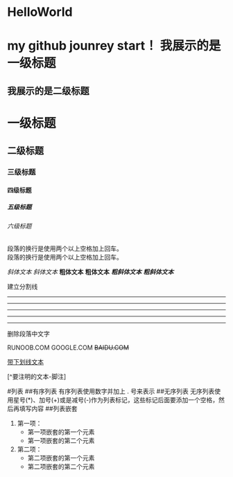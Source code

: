 # HelloWorld
my github jounrey start！
我展示的是一级标题
=================

我展示的是二级标题
-----------------

# 一级标题
## 二级标题
### 三级标题
#### 四级标题
##### 五级标题
###### 六级标题


段落的换行是使用两个以上空格加上回车。  
段落的换行是使用两个以上空格加上回车。  

*斜体文本*
_斜体文本_
**粗体文本**
__粗体文本__
***粗斜体文本***
___粗斜体文本___

建立分割线

***

* * *

*****

- - -

----------

删除段落中文字

RUNOOB.COM
GOOGLE.COM
~~BAIDU.COM~~


<u>带下划线文本</u>

[^要注明的文本-脚注]

#列表
##有序列表
有序列表使用数字并加上 . 号来表示
##无序列表
无序列表使用星号(*)、加号(+)或是减号(-)作为列表标记，这些标记后面要添加一个空格，然后再填写内容
##列表嵌套
1. 第一项：
    - 第一项嵌套的第一个元素
    - 第一项嵌套的第二个元素
2. 第二项：
    - 第二项嵌套的第一个元素
    - 第二项嵌套的第二个元素


